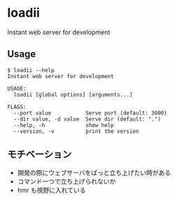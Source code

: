 # loadii
Instant web server for development

## Usage
```console
$ loadii --help
Instant web server for development

USAGE:
  loadii [global options] [arguments...]

FLAGS:
  --port value           Serve port (default: 3000)
  --dir value, -d value  Serve dir (default: ".")
  --help, -h             show help
  --version, -v          print the version
```

## モチベーション
- 開発の際にウェブサーバをぱっと立ち上げたい時がある
- コマンド一つで立ち上げられないか
- hmr も視野に入れている
